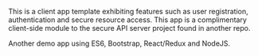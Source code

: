This is a client app template exhibiting features such as user registration, authentication and secure resource access.
This app is a complimentary client-side module to the secure API server project found in another repo.

Another demo app using ES6, Bootstrap, React/Redux and NodeJS.
